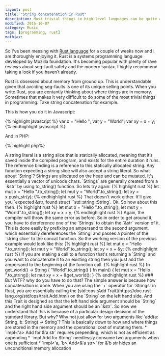 ```yaml
---
layout: post
title: "String concatenation in Rust"
description: Most trivial things in high-level languages can be quite complicated in low-level languages
modified: 2016-10-07
category: Music
tags: [programming, rust]
mathjax:
---
```

So I've been messing with [Rust language](https://www.rust-lang.org) for a couple of weeks now and I am thoroughly enjoying
it. Rust is a systems programming language developed by Mozilla foundation. It's becoming popular with plenty of rave reviews
about seg-fault safety and the modern syntax. I highly recommend taking a look if you haven't already.

Rust is obsessed about memory from ground up. This is understandable given that avoiding seg-faults is one of its unique selling points. When you write Rust, you are contantly thinking about where things are in memory. Sometimes that makes it very difficult to do some of the most trivial things in programming.
Take string concatenation for example.

This is how you do it in Javascript:

{% highlight javascript %}
var x = "Hello ";
var y = "World";
var xy = x + y;
{% endhighlight javascript %}

And in PHP:

{% highlight php%}
<?php
$x = "Hello ";
$y = "World";
$xy = $x . $y;
{% endhighlight php%}

So you would think that the following would work in Rust:

{% highlight rust %}
let x = "Hello ";
let y = "World";
let xy = x + y;
{% endhighlight rust %}

That doesn't compile. This is because Rust has 2 types of strings. `&str` and `String`. Both `x` and `y` are of type `&str`. These are called `string literals`, `string slices` or `static strings`. They have a fixed size and cannot be mutated.

>   A string literal is a string slice that is statically allocated, meaning that it’s saved inside the compiled program,
    and exists for the entire duration it runs. The reference binding is a reference to this statically allocated string.
    Any function expecting a string slice will also accept a string literal.

So what about `String`? Strings are allocated on the heap and can be mutated. It's essentially a vector of unicode chars.
`Strings` are generally created from a `&str` by using to_string() function. So lets try again:

{% highlight rust %}
let mut x = "Hello ".to_string();
let mut y = "World".to_string();
let xy = x.push_str(y);
{% endhighlight rust %}

That doesn't work either. It'll give you `expected &str, found struct ``std::string::String`. Ok. So how about this then:

{% highlight rust %}
let mut x = "Hello ".to_string();
let mut y = "World".to_string();
let xy = x + y;
{% endhighlight rust %}

Again, the compiler will throw the same error as before. So in order to get around it, you have to dereference one of the
`Strings` to obtain the `&str` version of it. This is done easily by prefixing an ampersand to the second argument, which
essentially dereferences the `String` and passes a pointer of the `string slice` to the concat function. So the working
version of the previous example would look like this:

{% highlight rust %}
let mut x = "Hello ".to_string();
let mut y = "World".to_string();
let xy = x + &y;
{% endhighlight rust %}

If you are making a call to a function that's returning a `String` and you want to concatenate it to an existing string
then you just add the ampersand to the beginning of the function call.

{% highlight rust %}
fn get_world() -> String {
    "World".to_string()
}

fn main() {
    let mut x = "Hello ".to_string();
    let mut xy = x + &get_world();
}
{% endhighlight rust %}

### But WTF? why do you have to do that?
The simple answer is because how concatenation is done. When you are using the `+` operator for `Strings` in Rust, you are
essentially calling the [std::ops::Add Trait](https://doc.rust-lang.org/std/ops/trait.Add.html) on the `String` on the
left hand side. And this Trait is designed so that the left hand side argument should be `String` and the right hand side
argument should be an `&str`.

So now we understand that this is because of a particular design decision of the standard library. But why? Why not just
allow for two arguments like `add(a: String, b: String) -> String`?

This is basically down to how and where things are stored in the memory and the operational cost of mutating them.

* `impl<'a> Add<String> for &'a str` requires prepending, which is not as efficient as appending
* `impl Add<String> for String` needlessly consume two arguments when one is sufficient
* `impl<'a, 'b> Add<&'a str>` for &'b str hides an unconditional memory allocation


